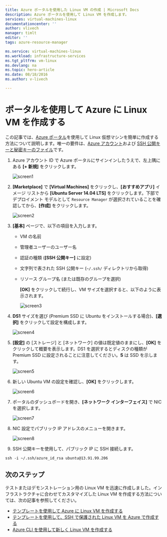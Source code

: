 ```yaml
---
title: Azure ポータルを使用した Linux VM の作成 | Microsoft Docs
description: Azure ポータルを使用して Linux VM を作成します。
services: virtual-machines-linux
documentationcenter: ''
author: vlivech
manager: timlt
editor: ''
tags: azure-resource-manager

ms.service: virtual-machines-linux
ms.workload: infrastructure-services
ms.tgt_pltfrm: vm-linux
ms.devlang: na
ms.topic: hero-article
ms.date: 08/18/2016
ms.author: v-livech

---
```

# ポータルを使用して Azure に Linux VM を作成する
この記事では、[Azure ポータル](https://portal.azure.com/)を使用して Linux 仮想マシンを簡単に作成する方法について説明します。唯一の要件は、[Azure アカウント](https://azure.microsoft.com/pricing/free-trial/)および [SSH 公開キーと秘密キーのファイル](virtual-machines-linux-mac-create-ssh-keys.md)です。

1. Azure アカウント ID で Azure ポータルにサインインしたうえで、左上隅にある **[+ 新規]** をクリックします。
   
    ![screen1](../media/virtual-machines-linux-quick-create-portal/screen1.png)
2. **[Marketplace]** で **[Virtual Machines]** をクリックし、**[おすすめアプリ]** イメージ リストから **[Ubuntu Server 14.04 LTS]** をクリックします。下部でデプロイメント モデルとして `Resource Manager` が選択されていることを確認してから、**[作成]** をクリックします。
   
    ![screen2](../media/virtual-machines-linux-quick-create-portal/screen2.png)
3. **[基本]** ページで、以下の項目を入力します。
   
   * VM の名前
   * 管理者ユーザーのユーザー名
   * 認証の種類 (**[SSH 公開キー]** に設定)
   * 文字列で表された SSH 公開キー (`~/.ssh/` ディレクトリから取得)
   * リソース グループ名 (または既存のグループを選択)
     
     **[OK]** をクリックして続行し、VM サイズを選択すると、以下のように表示されます。
     
     ![screen3](../media/virtual-machines-linux-quick-create-portal/screen3.png)
4. **DS1** サイズを選び (Premium SSD に Ubuntu をインストールする場合)、**[選択]** をクリックして設定を構成します。
   
    ![screen4](../media/virtual-machines-linux-quick-create-portal/screen4.png)
5. **[設定]** の [ストレージ] と [ネットワーク] の値は既定値のままにし、**[OK]** をクリックして概要を表示します。DS1 を選択するとディスクの種類が Premium SSD に設定されることに注意してください。**S** は SSD を示します。
   
    ![screen5](../media/virtual-machines-linux-quick-create-portal/screen5.png)
6. 新しい Ubuntu VM の設定を確認し、**[OK]** をクリックします。
   
    ![screen6](../media/virtual-machines-linux-quick-create-portal/screen6.png)
7. ポータルのダッシュボードを開き、**[ネットワーク インターフェイス]** で NIC を選択します。
   
    ![screen7](../media/virtual-machines-linux-quick-create-portal/screen7.png)
8. NIC 設定でパブリック IP アドレスのメニューを開きます。
   
    ![screen8](../media/virtual-machines-linux-quick-create-portal/screen8.png)
9. SSH 公開キーを使用して、パブリック IP に SSH 接続します。

```
ssh -i ~/.ssh/azure_id_rsa ubuntu@13.91.99.206
```

## 次のステップ
テストまたはデモンストレーション用の Linux VM を迅速に作成しました。インフラストラクチャに合わせてカスタマイズした Linux VM を作成する方法については、次の記事を参照してください。

* [テンプレートを使用して Azure に Linux VM を作成する](virtual-machines-linux-cli-deploy-templates.md)
* [テンプレートを使用して、SSH で保護された Linux VM を Azure で作成する](virtual-machines-linux-create-ssh-secured-vm-from-template.md)
* [Azure CLI を使用して新しく Linux VM を作成する](virtual-machines-linux-create-cli-complete.md)

<!---HONumber=AcomDC_0907_2016-->